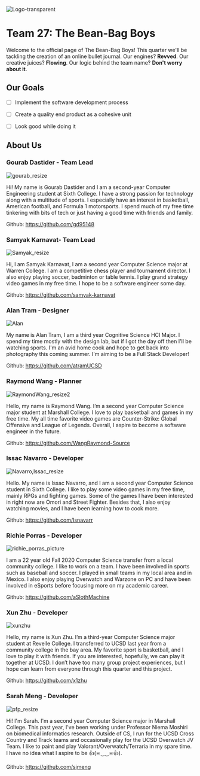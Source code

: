 ![Logo-transparent](https://user-images.githubusercontent.com/60704795/114964605-ebad9e00-9e23-11eb-94e8-52915382ed84.png)

# **Team 27: The Bean-Bag Boys**

Welcome to the official page of The Bean-Bag Boys! This quarter we'll be tackling the creation of an online bullet journal. Our engines? **Revved**. Our creative juices? **Flowing**. Our logic behind the team name? **Don't worry about it**.


## Our Goals
- [ ] Implement the software development process
- [ ] Create a quality end product as a cohesive unit
- [ ] Look good while doing it 


## About Us

### Gourab Dastider - Team Lead
![gourab_resize](https://user-images.githubusercontent.com/60704795/114962272-3ed12200-9e1f-11eb-9d6b-877860097ed1.jpg)

Hi! My name is Gourab Dastider and I am a second-year Computer Engineering student at Sixth College. I have a strong passion for technology along with a multitude of sports. I especially have an interest in basketball, American football, and Formula 1 motorsports. I spend much of my free time tinkering with bits of tech or just having a good time with friends and family.

Github: https://github.com/gd95148


### Samyak Karnavat- Team Lead
![Samyak_resize](https://user-images.githubusercontent.com/60704795/114962401-75a73800-9e1f-11eb-80be-fd9fbe0d5ed3.png)

Hi, I am Samyak Karnavat, I am a second year Computer Science major at Warren College. I am a competitive chess player and tournament director. I also enjoy playing soccer, badminton or table tennis. I play grand strategy video games in my free time. I hope to be a software engineer some day.

Github: https://github.com/samyak-karnavat


### Alan Tram - Designer
![Alan](https://user-images.githubusercontent.com/60704795/114964095-e8fe7900-9e22-11eb-88cc-dc7b7fa910f2.jpg)

My name is Alan Tram, I am a third year Cognitive Science HCI Major. I spend my time mostly with the design lab, but if I got the day off then I'll be watching sports. I'm an avid home cook and hope to get back into photography this coming summer. I'm aiming to be a Full Stack Developer!

Github: https://github.com/atramUCSD

### Raymond Wang - Planner
![RaymondWang_resize2](https://user-images.githubusercontent.com/60704795/114962603-d8003880-9e1f-11eb-8914-fbc972978d2f.jpg)

Hello, my name is Raymond Wang. I’m a second year Computer Science major student at Marshall College. I love to play basketball and games in my free time. My all time favorite video games are Counter-Strike: Global Offensive and League of Legends. Overall, I aspire to become a software engineer in the future.

Github: https://github.com/WangRaymond-Source


### Issac Navarro - Developer
![Navarro,Issac_resize](https://user-images.githubusercontent.com/60704795/114962834-52c95380-9e20-11eb-91f3-ccf315446e59.jpg)

Hello. My name is Issac Navarro, and I am a second year Computer Science student in Sixth College. I like to play some video games in my free time, mainly RPGs and fighting games. Some of the games I have been interested in right now are Omori and Street Fighter. Besides that, I also enjoy watching movies, and I have been learning how to cook more.

Github: https://github.com/Isnavarr


### Richie Porras - Developer
![richie_porras_picture](https://user-images.githubusercontent.com/60704795/114963073-c79c8d80-9e20-11eb-9b98-412a6e20a737.jpg)

I am a 22 year old Fall 2020 Computer Science transfer from a local community college. I like to work on a team. I have been involved in sports such as baseball and soccer. I played in small teams in my local area and in Mexico. I also enjoy playing Overwatch and Warzone on PC and have been involved in eSports before focusing more on my academic career. 

Github: https://github.com/aSlothMachine


### Xun Zhu - Developer
![xunzhu](https://user-images.githubusercontent.com/60704795/114963257-32e65f80-9e21-11eb-8646-e1fdd41cc18e.jpeg)

Hello, my name is Xun Zhu. I’m a third-year Computer Science major student at Revelle College. I transferred to UCSD last year from a community college in the bay area. My favorite sport is basketball, and I love to play it with friends. If you are interested, hopefully, we can play it together at UCSD. I don’t have too many group project experiences, but I hope can learn from everyone through this quarter and this project.

Github: https://github.com/x1zhu


### Sarah Meng - Developer
![pfp_resize](https://user-images.githubusercontent.com/60704795/114963145-ebf86a00-9e20-11eb-810d-3ea1d3bee1f9.png)

Hi! I'm Sarah. I'm a second year Computer Science major in Marshall College. This past year, I've been working under Professor Niema Moshiri on biomedical informatics research. Outside of CS, I run for the UCSD Cross Country and Track teams and occasionally play for the UCSD Overwatch JV Team. I like to paint and play Valorant/Overwatch/Terraria in my spare time. I have no idea what I aspire to be 👍(≖‿‿≖👍).

Github: https://github.com/sjmeng

